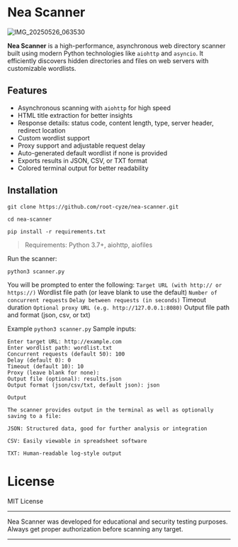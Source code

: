# Nea Scanner

![IMG_20250526_063530](https://github.com/user-attachments/assets/f1f7979f-0af0-4f6a-ae77-f9c228be4a3b)


**Nea Scanner** is a high-performance, asynchronous web directory scanner built using modern Python technologies like `aiohttp` and `asyncio`. It efficiently discovers hidden directories and files on web servers with customizable wordlists.

## Features

- Asynchronous scanning with `aiohttp` for high speed
- HTML title extraction for better insights
- Response details: status code, content length, type, server header, redirect location
- Custom wordlist support
- Proxy support and adjustable request delay
- Auto-generated default wordlist if none is provided
- Exports results in JSON, CSV, or TXT format
- Colored terminal output for better readability

## Installation

```
git clone https://github.com/root-cyze/nea-scanner.git
```
```
cd nea-scanner
```
```
pip install -r requirements.txt
```
> Requirements: Python 3.7+, aiohttp, aiofiles

Run the scanner:
```
python3 scanner.py
```
You will be prompted to enter the following:
`
Target URL (with http:// or https://)
`
Wordlist file path (or leave blank to use the default)
`
Number of concurrent requests
`
`
Delay between requests (in seconds)
`
Timeout duration
`
Optional proxy URL (e.g. http://127.0.0.1:8080)
`
Output file path and format (json, csv, or txt)


Example
`
python3 scanner.py
`
Sample inputs:
```
Enter target URL: http://example.com
Enter wordlist path: wordlist.txt
Concurrent requests (default 50): 100
Delay (default 0): 0
Timeout (default 10): 10
Proxy (leave blank for none): 
Output file (optional): results.json
Output format (json/csv/txt, default json): json

Output

The scanner provides output in the terminal as well as optionally saving to a file:

JSON: Structured data, good for further analysis or integration

CSV: Easily viewable in spreadsheet software

TXT: Human-readable log-style output
```

# License

MIT License


---

Nea Scanner was developed for educational and security testing purposes. Always get proper authorization before scanning any target.

---
